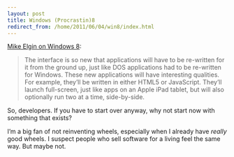 ```yaml
---
layout: post
title: Windows (Procrastin)8
redirect_from: /home/2011/06/04/win8/index.html
---
```

<p><a href="http://www.computerworld.com/s/article/9217296/Shock_Windows_8_optimized_for_desktop_tablets">Mike Elgin on Windows 8</a>:</p>
<blockquote>
<p>The interface is so new that applications will have to be re-written for it from the ground up, just like DOS applications had to be re-written for Windows. These new applications will have interesting qualities. For example, they’ll be written in either HTML5 or JavaScript. They’ll launch full-screen, just like apps on an Apple iPad tablet, but will also optionally run two at a time, side-by-side.</p>
</blockquote>
<p>So, developers. If you have to start over anyway, why not start now with something that exists?</p>
<p>I’m a big fan of not reinventing wheels, especially when I already have <em>really</em> good wheels. I suspect people who sell software for a living feel the same way. But maybe not.</p>
